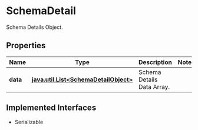 

# SchemaDetail

Schema Details Object.

## Properties

Name | Type | Description | Notes
------------ | ------------- | ------------- | -------------
**data** | [**java.util.List&lt;SchemaDetailObject&gt;**](SchemaDetailObject.md) | Schema Details Data Array. | 


## Implemented Interfaces

* Serializable


